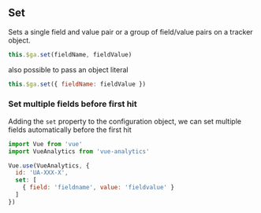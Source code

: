 ## Set

Sets a single field and value pair or a group of field/value pairs on a tracker object.

```js
this.$ga.set(fieldName, fieldValue)
```

also possible to pass an object literal

```js
this.$ga.set({ fieldName: fieldValue })
```

### Set multiple fields before first hit
Adding the `set` property to the configuration object, we can set multiple fields automatically before the first hit

```js
import Vue from 'vue'
import VueAnalytics from 'vue-analytics'

Vue.use(VueAnalytics, {
  id: 'UA-XXX-X',
  set: [
    { field: 'fieldname', value: 'fieldvalue' }
  ]
})
```
